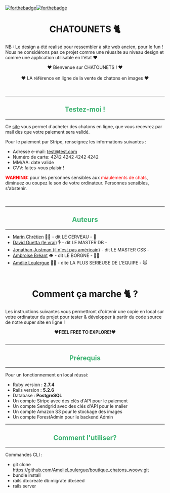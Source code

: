 [![forthebadge](https://forthebadge.com/images/badges/built-with-love.svg)](https://forthebadge.com)[![forthebadge](https://forthebadge.com/images/badges/made-with-ruby.svg)](https://forthebadge.com)
# <center>CHATOUNETS &#128008;</center>
NB : Le design a été realisé pour ressembler à site web ancien, pour le fun ! Nous ne considérons pas ce projet comme une réussite au niveau design et comme une application utilisable en l'état ❤️
<br>
<center>❤️ Bienvenue sur CHATOUNETS ! ❤️</center><br/>
<center>❤️ LA référence en ligne de la vente de chatons en images ❤️</center>
<br><br>

***
## <center><span style="color:MediumSeaGreen">Testez-moi !</span></center>
***
Ce [site](https://chatounets.herokuapp.com/) vous permet d'acheter des chatons en ligne, que vous recevrez par mail dès que votre paiement sera validé. 

Pour le paiement par Stripe, renseignez les informations suivantes :
* Adresse e-mail: test@test.com 
* Numéro de carte: 4242 4242 4242 4242 
* MM/AA: date valide
* CVV: faites-vous plaisir !

<span style="color:red">**WARNING:**</span> pour les personnes sensibles aux <span style="color:red">miaulements de chats</span>, diminuez ou coupez le son de votre ordinateur. Personnes sensibles, s'abstenir. 
<br><br><br>
***
## <center><span style="color:MediumSeaGreen">Auteurs</span></center>
***

- [Marin Chrétien](https://github.com/marinmari) 🏄‍♂️ - dit LE CERVEAU -  🧠
- [David Guetta (le vrai)](https://github.com/davguetta) 🎙️ - dit LE MASTER DB - 
- [Jonathan Justman (il n'est pas américain)](https://github.com/Justmanovic) - dit LE MASTER CSS - 
- [Ambroise Bréant](https://github.com/ambizance) 👁️ - dit LE BORGNE - 🏴‍☠️
- [Amélie Loulergue](https://github.com/AmelieLoulergue) 💁‍♀️ - dite LA PLUS SERIEUSE DE L'EQUIPE - 🐱

<br>

# <center>Comment ça marche &#128008; ?</center>
Les instructions suivantes vous permettront d'obtenir une copie en local sur votre ordinateur du projet pour tester & développer à partir du code source de notre super site en ligne ! <br/>
**<center> ❤️FEEL FREE TO EXPLORE!❤️ </center>**<br>


***
## <center><span style="color:MediumSeaGreen">Prérequis</span></center>
***

Pour un fonctionnement en local réussi:
- Ruby version : **2.7.4** 
- Rails version : **5.2.6**
- Database : **PostgreSQL**
- Un compte Stripe avec des clés d'API pour le paiement
- Un compte Sendgrid avec des clés d'API pour le mailer
- Un compte Amazon S3 pour le stockage des images 
- Un compte ForestAdmin pour le backend Admin 

***
## <center><span style="color:MediumSeaGreen">Comment l'utiliser?</span></center>
***

Commandes CLI : 
- git clone https://github.com/AmelieLoulergue/boutique_chatons_woovv.git
- bundle install
- rails db:create db:migrate db:seed
- rails server 


